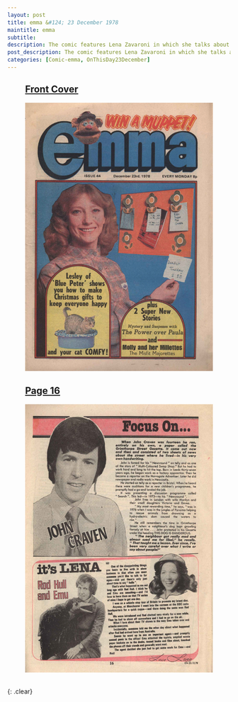 ```yaml
---
layout: post
title: emma &#124; 23 December 1978
maintitle: emma
subtitle:
description: The comic features Lena Zavaroni in which she talks about meeting Rod Hull and Emu.
post_description: The comic features Lena Zavaroni in which she talks about meeting Rod Hull and Emu.
categories: [Comic-emma, OnThisDay23December]
---
```


<figure class="fig1">
<h2 id="front-cover"><a href="#front-cover">Front Cover</a></h2>
<a href="/assets/images/comics/1978-12-23-emma-page-1.jpg"><img src="/assets/images/comics/1978-12-23-emma-page-1.jpg" class="full-width zoom-in" /></a>
</figure>

<figure class="fig2">
<h2 id="page-16"><a href="#page-16">Page 16</a></h2>
<a href="/assets/images/comics/1978-12-23-emma-page-16.jpg"><img src="/assets/images/comics/1978-12-23-emma-page-16.jpg" class="full-width zoom-in" /></a>
</figure>

<BR />{: .clear}
